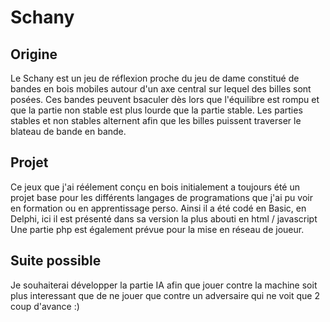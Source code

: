 # Schany

## Origine
Le Schany est un jeu de réflexion proche du jeu de dame constitué de bandes en bois mobiles autour d'un axe central sur lequel des billes sont posées.
Ces bandes peuvent bsaculer dès lors que l'équilibre est rompu et que la partie non stable est plus lourde que la partie stable.
Les parties stables et non stables alternent afin que les billes puissent traverser le blateau de bande en bande.

## Projet
Ce jeux que j'ai réélement conçu en bois initialement a toujours été un projet base pour les différents langages de programations que j'ai pu voir en formation ou en apprentissage perso.
Ainsi il a été codé en Basic, en Delphi, ici il est présenté dans sa version la plus abouti en html / javascript
Une partie php est également prévue pour la mise en réseau de joueur.

## Suite possible
Je souhaiterai développer la partie IA afin que jouer contre la machine soit plus interessant que de ne jouer que contre un adversaire qui ne voit que 2 coup d'avance :)
